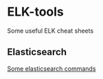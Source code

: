 # ELK-tools
Some useful ELK cheat sheets

## Elasticsearch 
[Some elasticsearch commands](elasticsearch.md)

